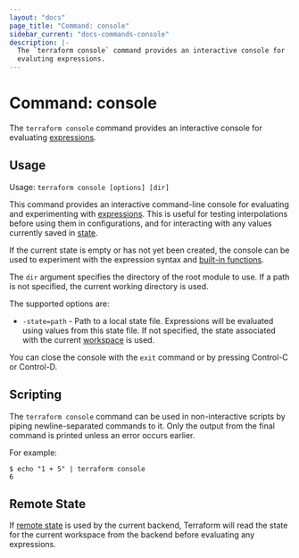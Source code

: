 ```yaml
---
layout: "docs"
page_title: "Command: console"
sidebar_current: "docs-commands-console"
description: |-
  The `terraform console` command provides an interactive console for
  evaluting expressions.
---
```


# Command: console

The `terraform console` command provides an interactive console for
evaluating [expressions](/docs/configuration/expressions.html).

## Usage

Usage: `terraform console [options] [dir]`

This command provides an interactive command-line console for evaluating and
experimenting with [expressions](/docs/configuration/expressions.html).
This is useful for testing interpolations before using them in configurations,
and for interacting with any values currently saved in
[state](/docs/state/index.html).

If the current state is empty or has not yet been created, the console can be
used to experiment with the expression syntax and
[built-in functions](/docs/configuration/functions.html).

The `dir` argument specifies the directory of the root module to use.
If a path is not specified, the current working directory is used.

The supported options are:

* `-state=path` - Path to a local state file. Expressions will be evaluated
  using values from this state file. If not specified, the state associated
  with the current [workspace](/docs/state/workspaces.html) is used.

You can close the console with the `exit` command or by pressing Control-C
or Control-D.

## Scripting

The `terraform console` command can be used in non-interactive scripts
by piping newline-separated commands to it. Only the output from the
final command is printed unless an error occurs earlier.

For example:

```shell
$ echo "1 + 5" | terraform console
6
```

## Remote State

If [remote state](/docs/state/remote.html) is used by the current backend,
Terraform will read the state for the current workspace from the backend
before evaluating any expressions.
